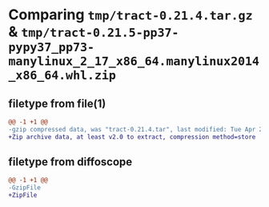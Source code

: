 # Comparing `tmp/tract-0.21.4.tar.gz` & `tmp/tract-0.21.5-pp37-pypy37_pp73-manylinux_2_17_x86_64.manylinux2014_x86_64.whl.zip`

## filetype from file(1)

```diff
@@ -1 +1 @@
-gzip compressed data, was "tract-0.21.4.tar", last modified: Tue Apr 23 11:20:54 2024, max compression
+Zip archive data, at least v2.0 to extract, compression method=store
```

## filetype from diffoscope

```diff
@@ -1 +1 @@
-GzipFile
+ZipFile
```

